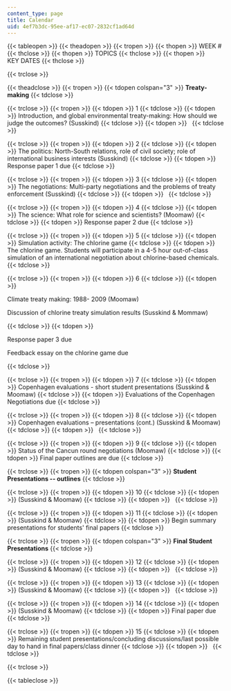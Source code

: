```yaml
---
content_type: page
title: Calendar
uid: 4ef7b3dc-95ee-af17-ec07-2832cf1ad64d
---
```


{{< tableopen >}}
{{< theadopen >}}
{{< tropen >}}
{{< thopen >}}
WEEK #
{{< thclose >}}
{{< thopen >}}
TOPICS
{{< thclose >}}
{{< thopen >}}
KEY DATES
{{< thclose >}}

{{< trclose >}}

{{< theadclose >}}
{{< tropen >}}
{{< tdopen colspan="3" >}}
**Treaty-making**
{{< tdclose >}}

{{< trclose >}}
{{< tropen >}}
{{< tdopen >}}
1
{{< tdclose >}}
{{< tdopen >}}
Introduction, and global environmental treaty-making: How should we judge the outcomes? (Susskind)
{{< tdclose >}}
{{< tdopen >}}
 
{{< tdclose >}}

{{< trclose >}}
{{< tropen >}}
{{< tdopen >}}
2
{{< tdclose >}}
{{< tdopen >}}
The politics: North-South relations, role of civil society; role of international business interests (Susskind)
{{< tdclose >}}
{{< tdopen >}}
Response paper 1 due
{{< tdclose >}}

{{< trclose >}}
{{< tropen >}}
{{< tdopen >}}
3
{{< tdclose >}}
{{< tdopen >}}
The negotiations: Multi-party negotiations and the problems of treaty enforcement (Susskind)
{{< tdclose >}}
{{< tdopen >}}
 
{{< tdclose >}}

{{< trclose >}}
{{< tropen >}}
{{< tdopen >}}
4
{{< tdclose >}}
{{< tdopen >}}
The science: What role for science and scientists? (Moomaw)
{{< tdclose >}}
{{< tdopen >}}
Response paper 2 due
{{< tdclose >}}

{{< trclose >}}
{{< tropen >}}
{{< tdopen >}}
5
{{< tdclose >}}
{{< tdopen >}}
Simulation activity: The chlorine game
{{< tdclose >}}
{{< tdopen >}}
The chlorine game. Students will participate in a 4-5 hour out-of-class simulation of an international negotiation about chlorine-based chemicals.
{{< tdclose >}}

{{< trclose >}}
{{< tropen >}}
{{< tdopen >}}
6
{{< tdclose >}}
{{< tdopen >}}


Climate treaty making: 1988- 2009 (Moomaw)

Discussion of chlorine treaty simulation results (Susskind & Mommaw)


{{< tdclose >}}
{{< tdopen >}}


Response paper 3 due

Feedback essay on the chlorine game due


{{< tdclose >}}

{{< trclose >}}
{{< tropen >}}
{{< tdopen >}}
7
{{< tdclose >}}
{{< tdopen >}}
Copenhagen evaluations - short student presentations (Susskind & Moomaw)
{{< tdclose >}}
{{< tdopen >}}
Evaluations of the Copenhagen Negotiations due
{{< tdclose >}}

{{< trclose >}}
{{< tropen >}}
{{< tdopen >}}
8
{{< tdclose >}}
{{< tdopen >}}
Copenhagen evaluations – presentations (cont.) (Susskind & Moomaw)
{{< tdclose >}}
{{< tdopen >}}
 
{{< tdclose >}}

{{< trclose >}}
{{< tropen >}}
{{< tdopen >}}
9
{{< tdclose >}}
{{< tdopen >}}
Status of the Cancun round negotiations (Moomaw)
{{< tdclose >}}
{{< tdopen >}}
Final paper outlines are due
{{< tdclose >}}

{{< trclose >}}
{{< tropen >}}
{{< tdopen colspan="3" >}}
**Student Presentations -- outlines**
{{< tdclose >}}

{{< trclose >}}
{{< tropen >}}
{{< tdopen >}}
10
{{< tdclose >}}
{{< tdopen >}}
(Susskind & Moomaw)
{{< tdclose >}}
{{< tdopen >}}
 
{{< tdclose >}}

{{< trclose >}}
{{< tropen >}}
{{< tdopen >}}
11
{{< tdclose >}}
{{< tdopen >}}
(Susskind & Moomaw)
{{< tdclose >}}
{{< tdopen >}}
Begin summary presentations for students' final papers
{{< tdclose >}}

{{< trclose >}}
{{< tropen >}}
{{< tdopen colspan="3" >}}
**Final Student Presentations**
{{< tdclose >}}

{{< trclose >}}
{{< tropen >}}
{{< tdopen >}}
12
{{< tdclose >}}
{{< tdopen >}}
(Susskind & Moomaw)
{{< tdclose >}}
{{< tdopen >}}
 
{{< tdclose >}}

{{< trclose >}}
{{< tropen >}}
{{< tdopen >}}
13
{{< tdclose >}}
{{< tdopen >}}
(Susskind & Moomaw)
{{< tdclose >}}
{{< tdopen >}}
 
{{< tdclose >}}

{{< trclose >}}
{{< tropen >}}
{{< tdopen >}}
14
{{< tdclose >}}
{{< tdopen >}}
(Susskind & Moomaw)
{{< tdclose >}}
{{< tdopen >}}
Final paper due
{{< tdclose >}}

{{< trclose >}}
{{< tropen >}}
{{< tdopen >}}
15
{{< tdclose >}}
{{< tdopen >}}
Remaining student presentations/concluding discussions/last possible day to hand in final papers/class dinner
{{< tdclose >}}
{{< tdopen >}}
 
{{< tdclose >}}

{{< trclose >}}

{{< tableclose >}}